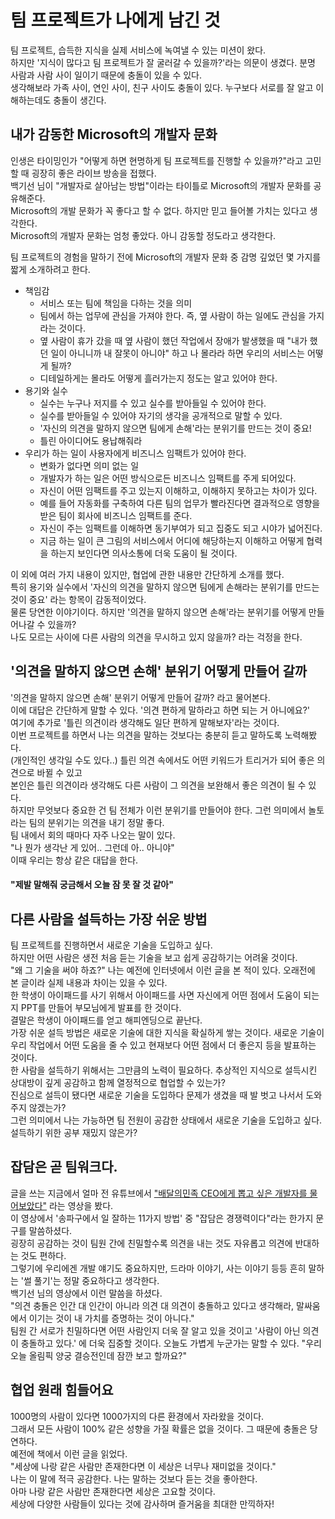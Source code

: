 # 팀 프로젝트가 나에게 남긴 것

팀 프로젝트, 습득한 지식을 실제 서비스에 녹여낼 수 있는 미션이 왔다.     
하지만 '지식이 많다고 팀 프로젝트가 잘 굴러갈 수 있을까?'라는 의문이 생겼다.
분명 사람과 사람 사이 일이기 때문에 충돌이 있을 수 있다.   
생각해보라 가족 사이, 연인 사이, 친구 사이도 충돌이 있다. 누구보다 서로를 잘 알고 이해하는데도 충돌이 생긴다.

## 내가 감동한 Microsoft의 개발자 문화

인생은 타이밍인가 "어떻게 하면 현명하게 팀 프로젝트를 진행할 수 있을까?"라고 고민할 때 굉장히 좋은 라이브 방송을 접했다.   
백기선 님이 "개발자로 살아남는 방법"이라는 타이틀로 Microsoft의 개발자 문화를 공유해준다.   
Microsoft의 개발 문화가 꼭 좋다고 할 수 없다. 하지만 믿고 들어볼 가치는 있다고 생각한다.   
Microsoft의 개발자 문화는 엄청 좋았다. 아니 감동할 정도라고 생각한다.   
   
팀 프로젝트의 경험을 말하기 전에 Microsoft의 개발자 문화 중 감명 깊었던 몇 가지를 짧게 소개하려고 한다.   

* 책임감
    + 서비스 또는 팀에 책임을 다하는 것을 의미
    + 팀에서 하는 업무에 관심을 가져야 한다. 즉, 옆 사람이 하는 일에도 관심을 가지라는 것이다.
    + 옆 사람이 휴가 갔을 때 옆 사람이 했던 작업에서 장애가 발생했을 때 "내가 했던 일이 아니니까 내 잘못이 아니야" 하고 나 몰라라 하면 우리의 서비스는 어떻게 될까?
    + 디테일하게는 몰라도 어떻게 흘러가는지 정도는 알고 있어야 한다.
* 용기와 실수
    + 실수는 누구나 저지를 수 있고 실수를 받아들일 수 있어야 한다.
    + 실수를 받아들일 수 있어야 자기의 생각을 공개적으로 말할 수 있다.
    + '자신의 의견을 말하지 않으면 팀에게 손해'라는 분위기를 만드는 것이 중요!
    + 틀린 아이디어도 용납해줘라
* 우리가 하는 일이 사용자에게 비즈니스 임팩트가 있어야 한다.
    + 변화가 없다면 의미 없는 일
    + 개발자가 하는 일은 어떤 방식으로든 비즈니스 임팩트를 주게 되어있다.
    + 자신이 어떤 임팩트를 주고 있는지 이해하고, 이해하지 못하고는 차이가 있다.
    + 예를 들어 자동화를 구축하여 다른 팀의 업무가 빨라진다면 결과적으로 영향을 받은 팀이 회사에 비즈니스 임팩트를 준다.
    + 자신이 주는 임팩트를 이해하면 동기부여가 되고 집중도 되고 시야가 넓어진다.
    + 지금 하는 일이 큰 그림의 서비스에서 어디에 해당하는지 이해하고 어떻게 협력을 하는지 보인다면 의사소통에 더욱 도움이 될 것이다.

이 외에 여러 가지 내용이 있지만, 협업에 관한 내용만 간단하게 소개를 했다.   
특히 용기와 실수에서 '자신의 의견을 말하지 않으면 팀에게 손해라는 분위기를 만드는 것이 중요' 라는 항목이 감동적이었다.   
물론 당연한 이야기이다. 하지만 '의견을 말하지 않으면 손해'라는 분위기를 어떻게 만들어나갈 수 있을까?   
나도 모르는 사이에 다른 사람의 의견을 무시하고 있지 않을까? 라는 걱정을 한다.

## '의견을 말하지 않으면 손해' 분위기 어떻게 만들어 갈까

'의견을 말하지 않으면 손해' 분위기 어떻게 만들어 갈까? 라고 물어본다.   
이에 대답은 간단하게 말할 수 있다. '의견 편하게 말하라고 하면 되는 거 아니에요?'   
여기에 추가로 '틀린 의견이라 생각해도 일단 편하게 말해보자'라는 것이다.   
이번 프로젝트를 하면서 나는 의견을 말하는 것보다는 충분히 듣고 말하도록 노력해봤다.   
(개인적인 생각일 수도 있다..)
틀린 의견 속에서도 어떤 키워드가 트리거가 되어 좋은 의견으로 바뀔 수 있고   
본인은 틀린 의견이라 생각해도 다른 사람이 그 의견을 보완해서 좋은 의견이 될 수 있다.   
하지만 무엇보다 중요한 건 팀 전체가 이런 분위기를 만들어야 한다. 그런 의미에서 놀토라는 팀의 분위기는 의견을 내기 정말 좋다.      
팀 내에서 회의 때마다 자주 나오는 말이 있다.   
"나 뭔가 생각난 게 있어.. 그런데 아.. 아니야"   
이때 우리는 항상 같은 대답을 한다.   
#### "제발 말해줘 궁금해서 오늘 잠 못 잘 것 같아"

## 다른 사람을 설득하는 가장 쉬운 방법

팀 프로젝트를 진행하면서 새로운 기술을 도입하고 싶다.   
하지만 어떤 사람은 생전 처음 듣는 기술을 보고 쉽게 공감하기는 어려울 것이다.   
"왜 그 기술을 써야 하죠?"
나는 예전에 인터넷에서 이런 글을 본 적이 있다. 오래전에 본 글이라 실제 내용과 차이는 있을 수 있다.      
한 학생이 아이패드를 사기 위해서 아이패드를 사면 자신에게 어떤 점에서 도움이 되는지 PPT를 만들어 부모님에게 발표를 한 것이다.      
결말은 학생이 아이패드를 얻고 해피엔딩으로 끝난다.   
가장 쉬운 설득 방법은 새로운 기술에 대한 지식을 확실하게 쌓는 것이다. 새로운 기술이 우리 작업에서 어떤 도움을 줄 수 있고 현재보다 어떤 점에서 더 좋은지 등을 발표하는 것이다.      
한 사람을 설득하기 위해서는 그만큼의 노력이 필요하다. 추상적인 지식으로 설득시킨 상대방이 깊게 공감하고 함께 열정적으로 협업할 수 있는가?      
진심으로 설득이 됐다면 새로운 기술을 도입하다 문제가 생겼을 때 발 벗고 나서서 도와주지 않겠는가?   
그런 의미에서 나는 가능하면 팀 전원이 공감한 상태에서 새로운 기술을 도입하고 싶다.   
설득하기 위한 공부 재밌지 않은가?   
   
## 잡담은 곧 팀워크다.

글을 쓰는 지금에서 얼마 전 유튜브에서 ["배달의민족 CEO에게 뽑고 싶은 개발자를 물어보았다"](https://www.youtube.com/watch?v=3H4umWD5bwI&t=515s) 라는 영상을 봤다.   
이 영상에서 '송파구에서 일 잘하는 11가지 방법' 중  "잡담은 경쟁력이다"라는 한가지 문구를 말씀하셨다.   
굉장히 공감하는 것이 팀원 간에 친밀할수록 의견을 내는 것도 자유롭고 의견에 반대하는 것도 편하다.   
그렇기에 우리에겐 개발 얘기도 중요하지만, 드라마 이야기, 사는 이야기 등등 흔히 말하는 '썰 풀기'는 정말 중요하다고 생각한다.   
백기선 님의 영상에서 이런 말씀을 하셨다.    
"의견 충돌은 인간 대 인간이 아니라 의견 대 의견이 충돌하고 있다고 생각해라, 말싸움에서 이기는 것이 내 가치를 증명하는 것이 아니다."   
팀원 간 서로가 친밀하다면 어떤 사람인지 더욱 잘 알고 있을 것이고 '사람이 아닌 의견이 충돌하고 있다.' 에 더욱 집중할 것이다.
오늘도 가볍게 누군가는 말할 수 있다. "우리 오늘 올림픽 양궁 결승전인데 잠깐 보고 할까요?"

## 협업 원래 힘들어요

1000명의 사람이 있다면 1000가지의 다른 환경에서 자라왔을 것이다.   
그래서 모든 사람이 100% 같은 성향을 가질 확률은 없을 것이다. 그 때문에 충돌은 당연하다.   
예전에 책에서 이런 글을 읽었다.    
"세상에 나랑 같은 사람만 존재한다면 이 세상은 너무나 재미없을 것이다."      
나는 이 말에 적극 공감한다. 나는 말하는 것보다 듣는 것을 좋아한다.      
아마 나랑 같은 사람만 존재한다면 세상은 고요할 것이다.   
세상에 다양한 사람들이 있다는 것에 감사하며 즐거움을 최대한 만끽하자!
